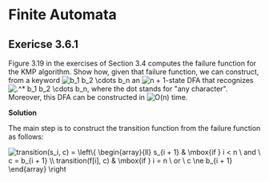 # Finite Automata

## Exericse 3.6.1

Figure 3.19 in the exercises of Section 3.4 computes the failure function for the KMP algorithm.
Show how, given that failure function, we can construct, from a keyword <img src="https://i.upmath.me/svg/b_1%20b_2%20%5Ccdots%20b_n" alt="b_1 b_2 \cdots b_n" />
an <img src="https://i.upmath.me/svg/n%20%2B%201" alt="n + 1" />-state DFA that recognizes <img src="https://i.upmath.me/svg/.%5E*%20b_1%20b_2%20%5Ccdots%20b_n" alt=".^* b_1 b_2 \cdots b_n" />, where the dot stands for
"any character". Moreover, this DFA can be constructed in <img src="https://i.upmath.me/svg/O(n)" alt="O(n)" /> time.

**Solution**

The main step is to construct the transition function from the failure function as follows:

<img src="https://i.upmath.me/svg/%0Atransition(s_i%2C%20c)%20%3D%20%0A%5Cleft%5C%7B%0A%5Cbegin%7Barray%7D%7Bll%7D%0A%20%20%20%20s_%7Bi%20%2B%201%7D%20%26%20%5Cmbox%7Bif%20%7D%20i%20%3C%20n%20%5C%20and%20%5C%20c%20%3D%20b_%7Bi%20%2B%201%7D%20%5C%5C%0A%20%20%20%20transition(f%5Bi%5D%2C%20c)%20%26%20%5Cmbox%7Bif%20%7D%20i%20%3D%20n%20%5C%20or%20%5C%20c%20%5Cne%20b_%7Bi%20%2B%201%7D%0A%5Cend%7Barray%7D%0A%5Cright%0A" alt="
transition(s_i, c) = 
\left\{
\begin{array}{ll}
    s_{i + 1} &amp; \mbox{if } i &lt; n \ and \ c = b_{i + 1} \\
    transition(f[i], c) &amp; \mbox{if } i = n \ or \ c \ne b_{i + 1}
\end{array}
\right
" />

